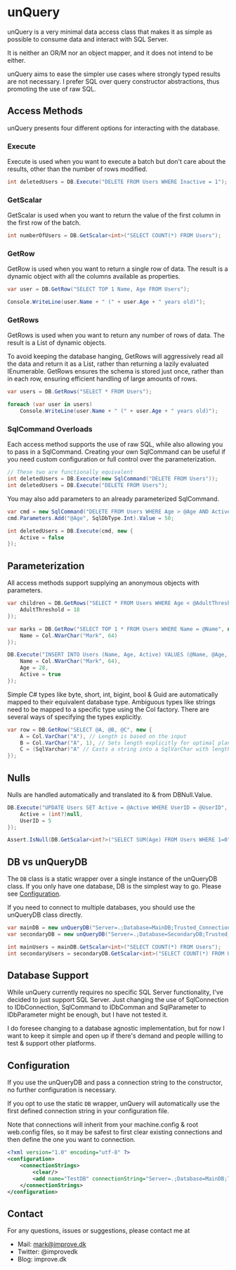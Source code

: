 # unQuery

unQuery is a very minimal data access class that makes it as simple as possible to consume data and interact with SQL Server.

It is neither an OR/M nor an object mapper, and it does not intend to be either.

unQuery aims to ease the simpler use cases where strongly typed results are not necessary. I prefer SQL over query constructor abstractions, thus promoting the use of raw SQL.

## Access Methods

unQuery presents four different options for interacting with the database.

### Execute

Execute is used when you want to execute a batch but don't care about the results, other than the number of rows modified.

```csharp
int deletedUsers = DB.Execute("DELETE FROM Users WHERE Inactive = 1");
```

### GetScalar

GetScalar is used when you want to return the value of the first column in the first row of the batch.

```csharp
int numberOfUsers = DB.GetScalar<int>("SELECT COUNT(*) FROM Users");
```

### GetRow

GetRow is used when you want to return a single row of data. The result is a dynamic object with all the columns available as properties.

```csharp
var user = DB.GetRow("SELECT TOP 1 Name, Age FROM Users");

Console.WriteLine(user.Name + " (" + user.Age + " years old)");
```

### GetRows

GetRows is used when you want to return any number of rows of data. The result is a List of dynamic objects.

To avoid keeping the database hanging, GetRows will aggressively read all the data and return it as a List, rather than returning a lazily evaluated IEnumerable. GetRows ensures the schema is stored just once, rather than in each row, ensuring efficient handling of large amounts of rows.

```csharp
var users = DB.GetRows("SELECT * FROM Users");

foreach (var user in users)
	Console.WriteLine(user.Name + " (" + user.Age + " years old)");
```

### SqlCommand Overloads

Each access method supports the use of raw SQL, while also allowing you to pass in a SqlCommand. Creating your own SqlCommand can be useful if you need custom configuration or full control over the parameterization.

```csharp
// These two are functionally equivalent
int deletedUsers = DB.Execute(new SqlCommand("DELETE FROM Users"));
int deletedUsers = DB.Execute("DELETE FROM Users");
```

You may also add parameters to an already parameterized SqlCommand.

```csharp
var cmd = new SqlCommand("DELETE FROM Users WHERE Age > @Age AND Active = @Active");
cmd.Parameters.Add("@Age", SqlDbType.Int).Value = 50;

int deletedUsers = DB.Execute(cmd, new {
	Active = false
});
```

## Parameterization

All access methods support supplying an anonymous objects with parameters.

```csharp
var children = DB.GetRows("SELECT * FROM Users WHERE Age < @AdultThreshold", new {
	AdultThreshold = 18
});

var marks = DB.GetRow("SELECT TOP 1 * FROM Users WHERE Name = @Name", new {
	Name = Col.NVarChar("Mark", 64)
});

DB.Execute("INSERT INTO Users (Name, Age, Active) VALUES (@Name, @Age, @Active)", new {
	Name = Col.NVarChar("Mark", 64),
	Age = 28,
	Active = true
});
```

Simple C# types like byte, short, int, bigint, bool & Guid are automatically mapped to their equivalent database type. Ambiguous types like strings need to be mapped to a specific type using the Col factory. There are several ways of specifying the types explicitly.

```csharp
var row = DB.GetRow("SELECT @A, @B, @C", new {
	A = Col.VarChar("A"), // Length is based on the input
	B = Col.VarChar("A", 1), // Sets length explicitly for optimal plan reuse
	C = (SqlVarchar)"A" // Casts a string into a SqlVarChar with length based on the input
});
```

## Nulls

Nulls are handled automatically and translated ito & from DBNull.Value.

```csharp
DB.Execute("UPDATE Users SET Active = @Active WHERE UserID = @UserID", new {
	Active = (int?)null,
	UserID = 5
});

Assert.IsNull(DB.GetScalar<int?>("SELECT SUM(Age) FROM Users WHERE 1=0"));
```

## DB vs unQueryDB

The ```DB``` class is a static wrapper over a single instance of the unQueryDB class. If you only have one database, DB is the simplest way to go. Please see [Configuration](#configuration).

If you need to connect to multiple databases, you should use the unQueryDB class directly.

```csharp
var mainDB = new unQueryDB("Server=.;Database=MainDB;Trusted_Connection=True");
var secondaryDB = new unQueryDB("Server=.;Database=SecondaryDB;Trusted_Connection=True");

int mainUsers = mainDB.GetScalar<int>("SELECT COUNT(*) FROM Users");
int secondaryUsers = secondaryDB.GetScalar<int>("SELECT COUNT(*) FROM Users");
```

## Database Support

While unQuery currently requires no specific SQL Server functionality, I've decided to just support SQL Server. Just changing the use of SqlConnection to IDbConnection, SqlCommand to IDbComman and SqlParameter to IDbParameter might be enough, but I have not tested it.

I do foresee changing to a database agnostic implementation, but for now I want to keep it simple and open up if there's demand and people willing to test & support other platforms.

## Configuration

If you use the unQueryDB and pass a connection string to the constructor, no further configuration is necessary.

If you opt to use the static ```DB``` wrapper, unQuery will automatically use the first defined connection string in your configuration file.

Note that connections will inherit from your machine.config & root web.config files, so it may be safest to first clear existing connections and then define the one you want to connection.

```xml
<?xml version="1.0" encoding="utf-8" ?>
<configuration>
	<connectionStrings>
		<clear/>
		<add name="TestDB" connectionString="Server=.;Database=MainDB;Trusted_Connection=True"/>
	</connectionStrings>
</configuration>
```

## Contact

For any questions, issues or suggestions, please contact me at

* Mail: mark@improve.dk
* Twitter: @improvedk
* Blog: improve.dk
